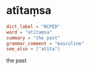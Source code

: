 # atītaṃsa

``` toml
dict_label = "NCPED"
word = "atītaṃsa"
summary = "the past"
grammar_comment = "masculine"
see_also = ["atīta"]
```

the past

